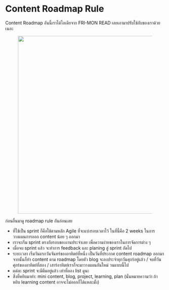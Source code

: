 # Content Roadmap Rule

Content Roadmap อันนี้เราได้ไอเดียจาก FRI-MON READ เลยเอามาปรับใช้กับของเราด้วยเนอะ

<figure><img src="https://cdn.glitch.global/2a53279f-6b0b-496a-8c43-6bf257052e26/content_roadmap_rule.png?v=1688371004230" alt="" width="563"><figcaption></figcaption></figure>

ก่อนอื่นมาดู roadmap rule กันก่อนเลย

* ที่ใช้เป็น sprint ก็คือใช้ตามหลัก Agile ที่จะแบ่งรอบเวลาไว้ ในที่นี้คือ 2 weeks ในการวางแผนการออก content น้อย ๆ ออกมา
* เราจะเริ่ม sprint ตรงกับรอบของงานประจำเลย เพื่อความง่ายของเราในการจัดการต่าง ๆ
* เมื่อจบ sprint แล้ว จะทำการ feedback และ planing สู่ sprint ถัดไป
* ระยะเวลา เริ่มวันแรกวันจันทร์ของอาทิตย์ที่หนึ่ง เป็นวันที่ประกาศ content roadmap ออกมา จากนั้นก็ทำ content ตาม roadmap โดยตัว blog จะลงประจำทุกวันศุกร์อยู่แล้ว / จบที่วันศุกร์ของอาทิตย์ที่สอง / เสาร์อาทิตย์เราก็จะมาวางแผนกันใหม่ วนแบบนี้ไป
* แต่ละ sprint จะมีตีมอยู่แล้ว เท่าที่ลอง list ดูนะ
* สิ่งที่หยิบมาทำ: mini content, blog, project, learning, plan (นั่นหมายความว่า ถ้าหยิบ learning content อาจจะไม่ออกก็ได้แหละมั้ง)
